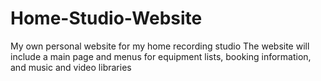 # Home-Studio-Website
My own personal website for my home recording studio
The website will include a main page and menus for equipment lists, booking information, and music and video libraries
